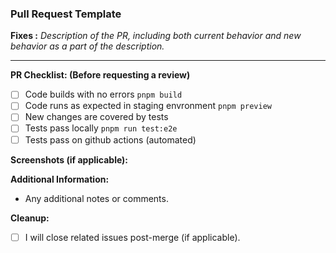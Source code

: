 ### Pull Request Template

**Fixes <issue-number>:**
_Description of the PR, including both current behavior and new behavior as a part of the description._

---

**PR Checklist: (Before requesting a review)**
- [ ] Code builds with no errors `pnpm build`
- [ ] Code runs as expected in staging envronment `pnpm preview`
- [ ] New changes are covered by tests
- [ ] Tests pass locally `pnpm run test:e2e`
- [ ] Tests pass on github actions (automated)

**Screenshots (if applicable):**

**Additional Information:**

- Any additional notes or comments.

**Cleanup:**

- [ ] I will close related issues post-merge (if applicable).

